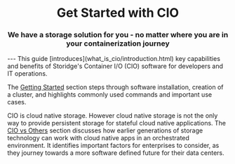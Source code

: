 <center><h1>Get Started with CIO</h1></center>
<center><h3>We have a storage solution for you - no matter where you are in your containerization journey</h3></center>
---
This guide [introduces](what_is_cio/introduction.html) key capabilities and benefits of Storidge's Container I/O (CIO) software for developers and IT operations.

The [Getting Started](/getting_started/install.html) section steps through software installation, creation of a cluster, and highlights commonly used commands and important use cases.

CIO is cloud native storage. However cloud native storage is not the only way to provide persistent storage for stateful cloud native applications. The [CIO vs Others](cio_vs_others/overview.html) section discusses how earlier generations of storage technology can work with cloud native apps in an orchestrated environment. It identifies important factors for enterprises to consider, as they journey towards a more software defined future for their data centers.
